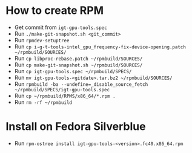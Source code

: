 # How to create RPM

-   Get commit from `igt-gpu-tools.spec`
-   Run `./make-git-snapshot.sh <git_commit>`
-   Run `rpmdev-setuptree`
-   Run `cp i-g-t-tools-intel_gpu_frequency-fix-device-opening.patch ~/rpmbuild/SOURCES/`
-   Run `cp libproc-rebase.patch ~/rpmbuild/SOURCES/`
-   Run `cp make-git-snapshot.sh ~/rpmbuild/SOURCES/`
-   Run `cp igt-gpu-tools.spec ~/rpmbuild/SPECS/`
-   Run `mv igt-gpu-tools-<gitdate>.tar.bz2 ~/rpmbuild/SOURCES/`
-   Run `rpmbuild -ba --undefine=_disable_source_fetch ~/rpmbuild/SPECS/igt-gpu-tools.spec`
-   Run `cp ~/rpmbuild/RPMS/x86_64/*.rpm .`
-   Run `rm -rf ~/rpmbuild`

# Install on Fedora Silverblue

- Run `rpm-ostree install igt-gpu-tools-<version>.fc40.x86_64.rpm`

